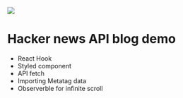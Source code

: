 ![](https://github.com/robynchung/hacker-news-api-blog/blob/master/filter.gif)


# Hacker news API blog demo


- React Hook
- Styled component
- API fetch
- Importing Metatag data
- Observerble for infinite scroll

